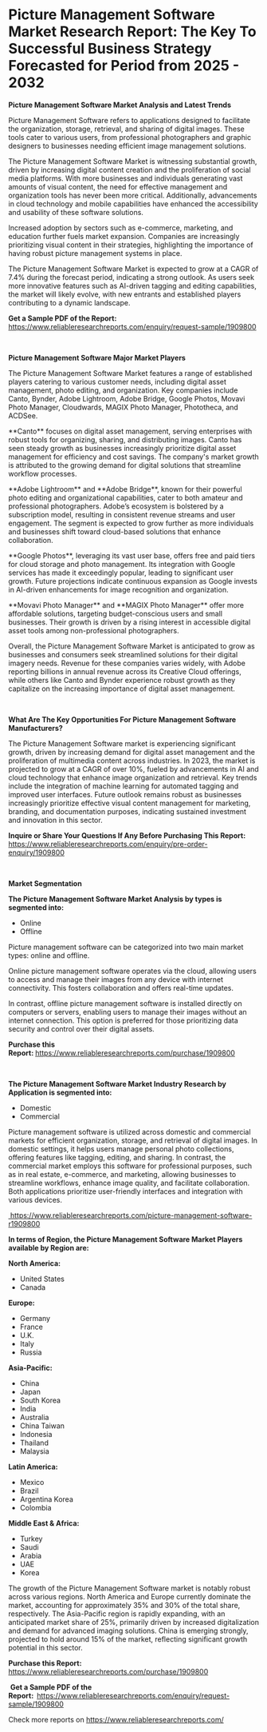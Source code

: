 <p><h1>Picture Management Software Market Research Report: The Key To Successful Business Strategy Forecasted for Period from 2025 - 2032</h1></p><p><strong>Picture Management Software Market Analysis and Latest Trends</strong></p>
<p><p>Picture Management Software refers to applications designed to facilitate the organization, storage, retrieval, and sharing of digital images. These tools cater to various users, from professional photographers and graphic designers to businesses needing efficient image management solutions.</p><p>The Picture Management Software Market is witnessing substantial growth, driven by increasing digital content creation and the proliferation of social media platforms. With more businesses and individuals generating vast amounts of visual content, the need for effective management and organization tools has never been more critical. Additionally, advancements in cloud technology and mobile capabilities have enhanced the accessibility and usability of these software solutions.</p><p>Increased adoption by sectors such as e-commerce, marketing, and education further fuels market expansion. Companies are increasingly prioritizing visual content in their strategies, highlighting the importance of having robust picture management systems in place. </p><p>The Picture Management Software Market is expected to grow at a CAGR of 7.4% during the forecast period, indicating a strong outlook. As users seek more innovative features such as AI-driven tagging and editing capabilities, the market will likely evolve, with new entrants and established players contributing to a dynamic landscape.</p></p>
<p><strong>Get a Sample PDF of the Report:&nbsp;</strong> <a href="https://www.reliableresearchreports.com/enquiry/request-sample/1909800?utm_campaign=2255&utm_medium=2&utm_source=Github&utm_content=ia&utm_term=10032025&utm_id=picture-management-software">https://www.reliableresearchreports.com/enquiry/request-sample/1909800</a></p>
<p>&nbsp;</p>
<p><strong>Picture Management Software Major Market Players</strong></p>
<p><p>The Picture Management Software Market features a range of established players catering to various customer needs, including digital asset management, photo editing, and organization. Key companies include Canto, Bynder, Adobe Lightroom, Adobe Bridge, Google Photos, Movavi Photo Manager, Cloudwards, MAGIX Photo Manager, Phototheca, and ACDSee.</p><p>**Canto** focuses on digital asset management, serving enterprises with robust tools for organizing, sharing, and distributing images. Canto has seen steady growth as businesses increasingly prioritize digital asset management for efficiency and cost savings. The company's market growth is attributed to the growing demand for digital solutions that streamline workflow processes. </p><p>**Adobe Lightroom** and **Adobe Bridge**, known for their powerful photo editing and organizational capabilities, cater to both amateur and professional photographers. Adobe’s ecosystem is bolstered by a subscription model, resulting in consistent revenue streams and user engagement. The segment is expected to grow further as more individuals and businesses shift toward cloud-based solutions that enhance collaboration.</p><p>**Google Photos**, leveraging its vast user base, offers free and paid tiers for cloud storage and photo management. Its integration with Google services has made it exceedingly popular, leading to significant user growth. Future projections indicate continuous expansion as Google invests in AI-driven enhancements for image recognition and organization.</p><p>**Movavi Photo Manager** and **MAGIX Photo Manager** offer more affordable solutions, targeting budget-conscious users and small businesses. Their growth is driven by a rising interest in accessible digital asset tools among non-professional photographers.</p><p>Overall, the Picture Management Software Market is anticipated to grow as businesses and consumers seek streamlined solutions for their digital imagery needs. Revenue for these companies varies widely, with Adobe reporting billions in annual revenue across its Creative Cloud offerings, while others like Canto and Bynder experience robust growth as they capitalize on the increasing importance of digital asset management.</p></p>
<p>&nbsp;</p>
<p><strong>What Are The Key Opportunities For Picture Management Software Manufacturers?</strong></p>
<p><p>The Picture Management Software market is experiencing significant growth, driven by increasing demand for digital asset management and the proliferation of multimedia content across industries. In 2023, the market is projected to grow at a CAGR of over 10%, fueled by advancements in AI and cloud technology that enhance image organization and retrieval. Key trends include the integration of machine learning for automated tagging and improved user interfaces. Future outlook remains robust as businesses increasingly prioritize effective visual content management for marketing, branding, and documentation purposes, indicating sustained investment and innovation in this sector.</p></p>
<p><strong>Inquire or Share Your Questions If Any Before Purchasing This Report:</strong> <a href="https://www.reliableresearchreports.com/enquiry/pre-order-enquiry/1909800?utm_campaign=2255&utm_medium=2&utm_source=Github&utm_content=ia&utm_term=10032025&utm_id=picture-management-software">https://www.reliableresearchreports.com/enquiry/pre-order-enquiry/1909800</a></p>
<p>&nbsp;</p>
<p><strong>Market Segmentation</strong></p>
<p><strong>The Picture Management Software Market Analysis by types is segmented into:</strong></p>
<p><ul><li>Online</li><li>Offline</li></ul></p>
<p><p>Picture management software can be categorized into two main market types: online and offline. </p><p>Online picture management software operates via the cloud, allowing users to access and manage their images from any device with internet connectivity. This fosters collaboration and offers real-time updates. </p><p>In contrast, offline picture management software is installed directly on computers or servers, enabling users to manage their images without an internet connection. This option is preferred for those prioritizing data security and control over their digital assets.</p></p>
<p><strong>Purchase this Report:&nbsp;</strong><a href="https://www.reliableresearchreports.com/purchase/1909800?utm_campaign=2255&utm_medium=2&utm_source=Github&utm_content=ia&utm_term=10032025&utm_id=picture-management-software">https://www.reliableresearchreports.com/purchase/1909800</a></p>
<p>&nbsp;</p>
<p><strong>The Picture Management Software Market Industry Research by Application is segmented into:</strong></p>
<p><ul><li>Domestic</li><li>Commercial</li></ul></p>
<p><p>Picture management software is utilized across domestic and commercial markets for efficient organization, storage, and retrieval of digital images. In domestic settings, it helps users manage personal photo collections, offering features like tagging, editing, and sharing. In contrast, the commercial market employs this software for professional purposes, such as in real estate, e-commerce, and marketing, allowing businesses to streamline workflows, enhance image quality, and facilitate collaboration. Both applications prioritize user-friendly interfaces and integration with various devices.</p></p>
<p><a href="https://www.reliableresearchreports.com/picture-management-software-r1909800?utm_campaign=2255&utm_medium=2&utm_source=Github&utm_content=ia&utm_term=10032025&utm_id=picture-management-software">&nbsp;https://www.reliableresearchreports.com/picture-management-software-r1909800</a></p>
<p><strong>In terms of Region, the Picture Management Software Market Players available by Region are:</strong></p>
<p>
    <p> <strong> North America: </strong>
        <ul>
            <li>United States</li>
            <li>Canada</li>
        </ul>
        </p> 
    <p> <strong> Europe: </strong>
        <ul>
            <li>Germany</li>
            <li>France</li>
            <li>U.K.</li>
            <li>Italy</li>
            <li>Russia</li>
        </ul>
        </p> 
    <p> <strong> Asia-Pacific: </strong>
        <ul>
            <li>China</li>
            <li>Japan</li>
            <li>South Korea</li>
            <li>India</li>
            <li>Australia</li>
            <li>China Taiwan</li>
            <li>Indonesia</li>
            <li>Thailand</li>
            <li>Malaysia</li>
        </ul>
        </p> 
    <p> <strong> Latin America: </strong>
        <ul>
            <li>Mexico</li>
            <li>Brazil</li>
            <li>Argentina Korea</li>
            <li>Colombia</li>
        </ul>
        </p> 
    <p> <strong> Middle East & Africa: </strong>
        <ul>
            <li>Turkey</li>
            <li>Saudi</li>
            <li>Arabia</li>
            <li>UAE</li>
            <li>Korea</li>
        </ul>
    </p>
    </p>
<p><p>The growth of the Picture Management Software market is notably robust across various regions. North America and Europe currently dominate the market, accounting for approximately 35% and 30% of the total share, respectively. The Asia-Pacific region is rapidly expanding, with an anticipated market share of 25%, primarily driven by increased digitalization and demand for advanced imaging solutions. China is emerging strongly, projected to hold around 15% of the market, reflecting significant growth potential in this sector.</p></p>
<p><strong>Purchase this Report: </strong><a href="https://www.reliableresearchreports.com/purchase/1909800?utm_campaign=2255&utm_medium=2&utm_source=Github&utm_content=ia&utm_term=10032025&utm_id=picture-management-software">https://www.reliableresearchreports.com/purchase/1909800</a></p>
<p>&nbsp;<strong>Get a Sample PDF of the Report:&nbsp;&nbsp;</strong><a href="https://www.reliableresearchreports.com/enquiry/request-sample/1909800?utm_campaign=2255&utm_medium=2&utm_source=Github&utm_content=ia&utm_term=10032025&utm_id=picture-management-software">https://www.reliableresearchreports.com/enquiry/request-sample/1909800</a></p>
<p><strong></strong></p>
<p>Check more reports on <a href="https://www.reliableresearchreports.com/?utm_campaign=2255&utm_medium=2&utm_source=Github&utm_content=ia&utm_term=10032025&utm_id=picture-management-software">https://www.reliableresearchreports.com/</a></p>